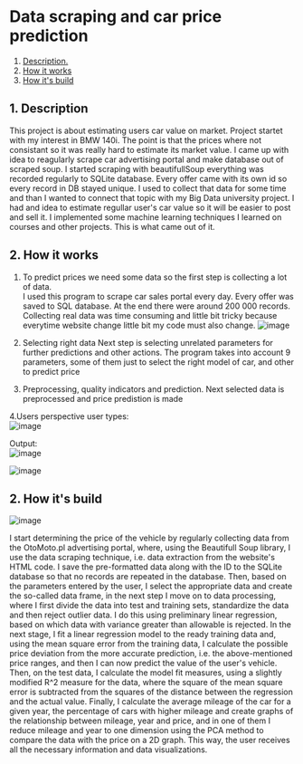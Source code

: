 # Data scraping and car price prediction  
1. [ Description. ](#desc)
2. [ How it works ](#works)
3. [ How it's build ](#build)

<a name="desc"></a>  
## 1. Description  

This project is about estimating users car value on market. Project startet with my interest in BMW 140i.
The point is that the prices where not consistant so it was really hard to estimate its market value. I came up with idea to reagularly scrape car advertising portal and make database out of scraped soup.
I started scraping with beautifullSoup everything was recorded regularly to SQLite database. Every offer came with its own id so every record in DB stayed unique.
I used to collect that data for some time and than I wanted to connect that topic with my Big Data university project. I had and idea to estimate regullar user's car value so it will be easier to post and sell it.
I implemented some machine learning techniques I learned on courses and other projects. This is what came out of it.


<a name="works"></a>  
## 2. How it works  

1. To predict prices we need some data so the first step is collecting a lot of data.  
   I used this program to scrape car sales portal every day. Every offer was saved to SQL database. At the end there were around 200 000 records. Collecting real data was time consuming and little bit tricky because everytime website change little bit my code must also change.
   ![image](https://github.com/TomDzie/Car-price-predictions-and-data-scraping-project/assets/117634603/3730604d-d37d-4aa1-908e-f48a89cc4521)

2. Selecting right data
   Next step is selecting unrelated parameters for further predictions and other actions.
   The program takes into account 9 parameters, some of them just to select the right model of car, and other to predict price

3. Preprocessing, quality indicators and prediction.
   Next selected data is preprocessed and price predistion is made

4.Users perspective
user types:  
![image](https://github.com/TomDzie/Car-price-predictions-and-data-scraping-project/assets/117634603/6fc1d241-54c3-434c-90fe-1b5a1837c5a8)   

Output:  
![image](https://github.com/TomDzie/Car-price-predictions-and-data-scraping-project/assets/117634603/9608a53c-22d5-417e-8b0a-7f9a54677cda)

![image](https://github.com/TomDzie/Car-price-predictions-and-data-scraping-project/assets/117634603/cca1b8af-72cb-49ee-9558-e17e3cc47b34)





<a name="build"></a>  
## 2. How it's build  

![image](https://github.com/TomDzie/Car-price-predictions-and-data-scraping-project/assets/117634603/e820ef2e-29e9-4f6c-a2a1-39418276b374)  

I start determining the price of the vehicle by regularly collecting data from the OtoMoto.pl advertising portal, where, using the Beautifull Soup library, I use the data scraping technique, i.e. data extraction from the website's HTML code. I save the pre-formatted data along with the ID to the SQLite database so that no records are repeated in the database. Then, based on the parameters entered by the user, I select the appropriate data and create the so-called data frame, in the next step I move on to data processing, where I first divide the data into test and training sets, standardize the data and then reject outlier data. I do this using preliminary linear regression, based on which data with variance greater than allowable is rejected. In the next stage, I fit a linear regression model to the ready training data and, using the mean square error from the training data, I calculate the possible price deviation from the more accurate prediction, i.e. the above-mentioned price ranges, and then I can now predict the value of the user's vehicle. Then, on the test data, I calculate the model fit measures, using a slightly modified R^2 measure for the data, where the square of the mean square error is subtracted from the squares of the distance between the regression and the actual value. Finally, I calculate the average mileage of the car for a given year, the percentage of cars with higher mileage and create graphs of the relationship between mileage, year and price, and in one of them I reduce mileage and year to one dimension using the PCA method to compare the data with the price on a 2D graph. This way, the user receives all the necessary information and data visualizations.

